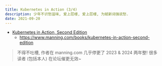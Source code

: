```yaml
---
title: Kubernetes in Action (3/4)
description: 少年不识愁滋味, 爱上层楼, 爱上层楼, 为赋新词强说愁.
date: 2021-09-20
---
```


- [Kubernetes in Action, Second Edition](https://book.douban.com/subject/34986745/)
  - https://www.manning.com/books/kubernetes-in-action-second-edition

> 不得不吐槽, 作者在 manning.com 几乎停更了 2023 & 2024 两年整!
  很多读者 (包括本人) 在论坛催更无效~
